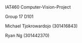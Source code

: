 IAT460 Computer-Vision-Project

Group 17 D101

Michael Tjokrowardojo (301416843)

Ryan Ng (301442370)
